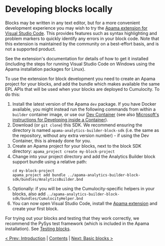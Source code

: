 # Developing blocks locally

Blocks may be written in any text editor, but for a more convenient development experience you may wish to try the [Apama extension for Visual Studio Code](https://marketplace.visualstudio.com/items?itemName=ApamaCommunity.apama-extensions). This provides features such as syntax highlighting and problem markers to quickly identify any errors in your block code. Note that this extension is maintained by the community on a best-effort basis, and is not a supported product. 

See the extension's documentation for details of how to get it installed (including the steps for running Visual Studio Code on Windows using the Apama installation packages for Linux). 

To use the extension for block development you need to create an Apama project for your blocks, and add the bundle which makes available the same EPL APIs that will be used when your blocks are deployed to Cumulocity. To do this:
1. Install the latest version of the Apama `dev` package. If you have Docker available, you might instead run the following commands from within a `builder` container image, or use our [Dev Container](https://github.com/Cumulocity-IoT/cumulocity-analytics-vsc-devcontainer/) (see also [Microsoft's instructions for Developing inside a Container](https://code.visualstudio.com/docs/devcontainers/containers)). 
2. Download (or `git clone`) this SDK. We recommend ensuring the directory is named `apama-analytics-builder-block-sdk` (i.e. the same as the repository, without any extra version number) - if using the Dev Container, this is already done for you. 
3. Create an Apama project for your blocks, next to the block SDK directory: `apama_project create my-block-project`
4. Change into your project directory and add the Analytics Builder block support bundle using a relative path:
   ```
   cd my-block-project
   apama_project add bundle ../apama-analytics-builder-block-sdk/bundles/AnalyticsBuilder.bnd
   ``` 
5. Optionally: if you will be using the Cumulocity-specific helpers in your blocks, also add `../apama-analytics-builder-block-sdk/bundles/CumulocityHelper.bnd`
6. You can now open Visual Studio Code, install the [Apama extension](https://marketplace.visualstudio.com/items?itemName=ApamaCommunity.apama-extensions) and create your first block. 

For trying out your blocks and testing that they work correctly, we recommend the PySys test framework (which is included in the Apama installation). See [Testing blocks](035-Testing.md).

[< Prev: Introduction](005-Intro.md) | [Contents](000-contents.md) | [Next: Basic blocks >](010-BasicBlocks.md) 

